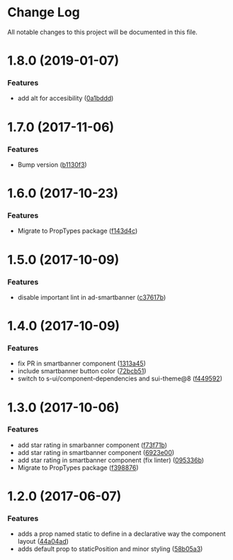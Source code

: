# Change Log

All notable changes to this project will be documented in this file.

<a name="1.8.0"></a>
# 1.8.0 (2019-01-07)


### Features

* add alt for accesibility ([0a1bddd](https://github.com/SUI-Components/schibsted-spain-components/commit/0a1bddd))



<a name="1.7.0"></a>
# 1.7.0 (2017-11-06)


### Features

* Bump version ([b1130f3](https://github.com/SUI-Components/schibsted-spain-components/commit/b1130f3))



<a name="1.6.0"></a>
# 1.6.0 (2017-10-23)


### Features

* Migrate to PropTypes package ([f143d4c](https://github.com/SUI-Components/schibsted-spain-components/commit/f143d4c))



<a name="1.5.0"></a>
# 1.5.0 (2017-10-09)


### Features

* disable important lint in ad-smartbanner ([c37617b](https://github.com/SUI-Components/schibsted-spain-components/commit/c37617b))



<a name="1.4.0"></a>
# 1.4.0 (2017-10-09)


### Features

* fix PR in smartbanner component ([1313a45](https://github.com/SUI-Components/schibsted-spain-components/commit/1313a45))
* include smartbanner button color ([72bcb51](https://github.com/SUI-Components/schibsted-spain-components/commit/72bcb51))
* switch to s-ui/component-dependencies and sui-theme@8 ([f449592](https://github.com/SUI-Components/schibsted-spain-components/commit/f449592))



<a name="1.3.0"></a>
# 1.3.0 (2017-10-06)


### Features

* add star rating in smarbanner component ([f73f71b](https://github.com/SUI-Components/schibsted-spain-components/commit/f73f71b))
* add star rating in smartbanner component ([6923e00](https://github.com/SUI-Components/schibsted-spain-components/commit/6923e00))
* add star rating in smartbanner component (fix linter) ([095336b](https://github.com/SUI-Components/schibsted-spain-components/commit/095336b))
* Migrate to PropTypes package ([f398876](https://github.com/SUI-Components/schibsted-spain-components/commit/f398876))



<a name="1.2.0"></a>
# 1.2.0 (2017-06-07)


### Features

* adds a prop named static to define in a declarative way the component layout ([44a04ad](https://github.com/SUI-Components/schibsted-spain-components/commit/44a04ad))
* adds default prop to staticPosition and minor styling ([58b05a3](https://github.com/SUI-Components/schibsted-spain-components/commit/58b05a3))



